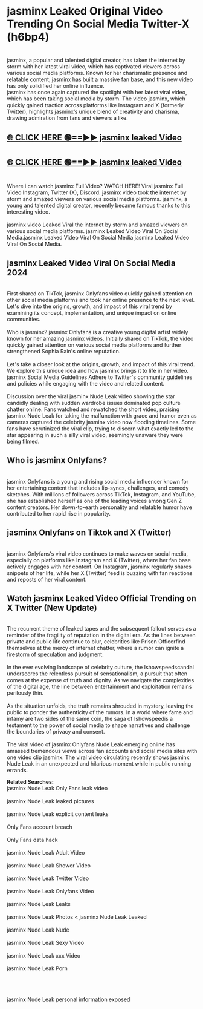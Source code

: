 # jasminx Leaked Original Video Trending On Social Media Twitter-X (h6bp4)

<br>
jasminx, a popular and talented digital creator, has taken the internet by storm with her latest viral video, which has captivated viewers across various social media platforms. Known for her charismatic presence and relatable content, jasminx has built a massive fan base, and this new video has only solidified her online influence.
<br>
jasminx has once again captured the spotlight with her latest viral video, which has been taking social media by storm. The video jasminx, which quickly gained traction across platforms like Instagram and X (formerly Twitter), highlights jasminx’s unique blend of creativity and charisma, drawing admiration from fans and viewers a like.
<br>

## [🌐 CLICK HERE 🟢==►►  jasminx leaked Video ](https://onlyclips.site?title=jasminx&ref=git)

## [🌐 CLICK HERE 🟢==►►  jasminx leaked Video ](https://onlyclips.site?title=jasminx&ref=git)



<br>
Where i can watch jasminx Full Video? WATCH HERE! Viral jasminx Full Video Instagram, Twitter (X), Discord. jasminx video took the internet by storm and amazed viewers on various social media platforms. jasminx, a young and talented digital creator, recently became famous thanks to this interesting video.
<br><br>
jasminx video Leaked Viral the internet by storm and amazed viewers on various social media platforms. jasminx Leaked Video Viral On Social Media.jasminx Leaked Video Viral On Social Media.jasminx Leaked Video Viral On Social Media.
<br>

<h2>jasminx Leaked Video Viral On Social Media 2024</h2>
<br>
First shared on TikTok, jasminx Onlyfans video quickly gained attention on other social media platforms and took her online presence to the next level. Let's dive into the origins, growth, and impact of this viral trend by examining its concept, implementation, and unique impact on online communities.
<br><br>
Who is jasminx? jasminx Onlyfans is a creative young digital artist widely known for her amazing jasminx videos. Initially shared on TikTok, the video quickly gained attention on various social media platforms and further strengthened Sophia Rain's online reputation.
<br><br>
Let's take a closer look at the origins, growth, and impact of this viral trend. We explore this unique idea and how jasminx brings it to life in her video. jasminx Social Media Guidelines Adhere to Twitter's community guidelines and policies while engaging with the video and related content.
<br><br>
Discussion over the viral jasminx Nude Leak video showing the star candidly dealing with sudden wardrobe issues dominated pop culture chatter online. Fans watched and rewatched the short video, praising jasminx Nude Leak for taking the malfunction with grace and humor even as cameras captured the celebrity jasminx video now flooding timelines. Some fans have scrutinized the viral clip, trying to discern what exactly led to the star appearing in such a silly viral video, seemingly unaware they were being filmed.
<br>

<h2>Who is jasminx Onlyfans?</h2>
<br>
jasminx Onlyfans is a young and rising social media influencer known for her entertaining content that includes lip-syncs, challenges, and comedy sketches. With millions of followers across TikTok, Instagram, and YouTube, she has established herself as one of the leading voices among Gen Z content creators. Her down-to-earth personality and relatable humor have contributed to her rapid rise in popularity.
<br>
<h2>jasminx Onlyfans on Tiktok and X (Twitter)</h2>
<br>
jasminx Onlyfans's viral video continues to make waves on social media, especially on platforms like Instagram and X (Twitter), where her fan base actively engages with her content. On Instagram, jasminx regularly shares snippets of her life, while her X (Twitter) feed is buzzing with fan reactions and reposts of her viral content.
<br>
<h2>Watch jasminx Leaked Video Official Trending on X Twitter (New Update)</h2>
<br>
The recurrent theme of leaked tapes and the subsequent fallout serves as a reminder of the fragility of reputation in the digital era. As the lines between private and public life continue to blur, celebrities like Prison Officerfind themselves at the mercy of internet chatter, where a rumor can ignite a firestorm of speculation and judgment.
<br><br>
In the ever evolving landscape of celebrity culture, the Ishowspeedscandal underscores the relentless pursuit of sensationalism, a pursuit that often comes at the expense of truth and dignity. As we navigate the complexities of the digital age, the line between entertainment and exploitation remains perilously thin.
<br><br>
As the situation unfolds, the truth remains shrouded in mystery, leaving the public to ponder the authenticity of the rumors. In a world where fame and infamy are two sides of the same coin, the saga of Ishowspeedis a testament to the power of social media to shape narratives and challenge the boundaries of privacy and consent.
<br><br>
The viral video of jasminx Onlyfans Nude Leak emerging online has amassed tremendous views across fan accounts and social media sites with one video clip jasminx. The viral video circulating recently shows jasminx Nude Leak in an unexpected and hilarious moment while in public running errands.
<br>

<strong>Related Searches:</strong>
<br>
jasminx Nude Leak Only Fans leak video
<br><br>
jasminx Nude Leak leaked pictures
<br><br>
jasminx Nude Leak explicit content leaks
<br><br>
Only Fans account breach
<br><br>
Only Fans data hack
<br><br>
jasminx Nude Leak Adult Video
<br><br>
jasminx Nude Leak Shower Video
<br><br>
jasminx Nude Leak Twitter Video
<br><br>
jasminx Nude Leak Onlyfans Video
<br><br>
jasminx Nude Leak Leaks
<br><br>
jasminx Nude Leak Photos
<
jasminx Nude Leak Leaked
<br><br>
jasminx Nude Leak Nude
<br><br>
jasminx Nude Leak Sexy Video
<br><br>
jasminx Nude Leak xxx Video
<br><br>
jasminx Nude Leak Porn
<br><br>

<br><br>
jasminx Nude Leak personal information exposed